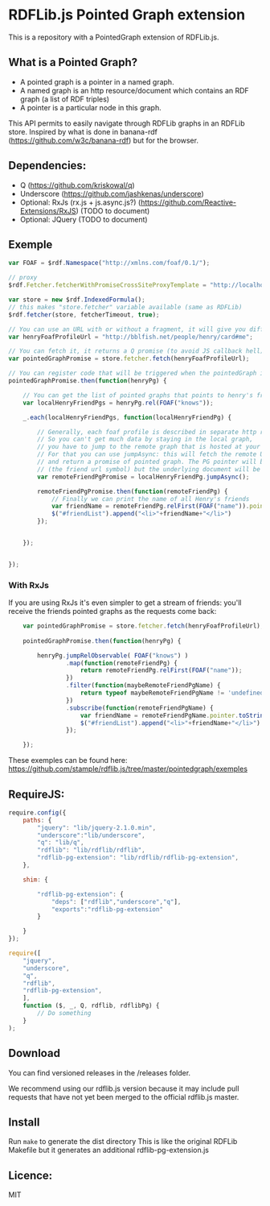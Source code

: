 # RDFLib.js Pointed Graph extension

This is a repository with a PointedGraph extension of RDFLib.js.

## What is a Pointed Graph?

- A pointed graph is a pointer in a named graph.
- A named graph is an http resource/document which contains an RDF graph (a list of RDF triples)
- A pointer is a particular node in this graph.

This API permits to easily navigate through RDFLib graphs in an RDFLib store.
Inspired by what is done in banana-rdf (https://github.com/w3c/banana-rdf) but for the browser.

## Dependencies:
- Q (https://github.com/kriskowal/q)
- Underscore (https://github.com/jashkenas/underscore)
- Optional: RxJs (rx.js + js.async.js?) (https://github.com/Reactive-Extensions/RxJS) (TODO to document)
- Optional: JQuery (TODO to document)

## Exemple

```javascript
var FOAF = $rdf.Namespace("http://xmlns.com/foaf/0.1/");

// proxy
$rdf.Fetcher.fetcherWithPromiseCrossSiteProxyTemplate = "http://localhost:9000/srv/cors?url=";

var store = new $rdf.IndexedFormula();
// this makes "store.fetcher" variable available (same as RDFLib)
$rdf.fetcher(store, fetcherTimeout, true);

// You can use an URL with or without a fragment, it will give you different pointer graphs with the same underlying document/namedGraph.
var henryFoafProfileUrl = "http://bblfish.net/people/henry/card#me";

// You can fetch it, it returns a Q promise (to avoid JS callback hell)
var pointedGraphPromise = store.fetcher.fetch(henryFoafProfileUrl);

// You can register code that will be triggered when the pointedGraph is available
pointedGraphPromise.then(function(henryPg) {

    // You can get the list of pointed graphs that points to henry's friend in the local document
    var localHenryFriendPgs = henryPg.rel(FOAF("knows"));

    _.each(localHenryFriendPgs, function(localHenryFriendPg) {

        // Generally, each foaf profile is described in separate http resources / rdf graphs.
        // So you can't get much data by staying in the local graph, 
        // you have to jump to the remote graph that is hosted at your friend's foaf profile URL.
        // For that you can use jumpAsync: this will fetch the remote URL 
        // and return a promise of pointed graph. The PG pointer will be the same node 
        // (the friend url symbol) but the underlying document will be changed
        var remoteFriendPgPromise = localHenryFriendPg.jumpAsync();

        remoteFriendPgPromise.then(function(remoteFriendPg) {
            // Finally we can print the name of all Henry's friends
            var friendName = remoteFriendPg.relFirst(FOAF("name")).pointer.toString();;
            $("#friendList").append("<li>"+friendName+"</li>")
        });


    });


});
```

### With RxJs

If you are using RxJs it's even simpler to get a stream of friends: you'll receive the friends pointed graphs as the requests come back:

```javascript
    var pointedGraphPromise = store.fetcher.fetch(henryFoafProfileUrl);
    
    pointedGraphPromise.then(function(henryPg) {

        henryPg.jumpRelObservable( FOAF("knows") )
                .map(function(remoteFriendPg) {
                    return remoteFriendPg.relFirst(FOAF("name"));
                })
                .filter(function(maybeRemoteFriendPgName) {
                    return typeof maybeRemoteFriendPgName != 'undefined';
                })
                .subscribe(function(remoteFriendPgName) {
                    var friendName = remoteFriendPgName.pointer.toString();
                    $("#friendList").append("<li>"+friendName+"</li>")
                });

    });
```

These exemples can be found here: https://github.com/stample/rdflib.js/tree/master/pointedgraph/exemples






## RequireJS:

```javascript
require.config({
    paths: {
        "jquery": "lib/jquery-2.1.0.min",
        "underscore":"lib/underscore",
        "q": "lib/q",
        "rdflib": "lib/rdflib/rdflib",
        "rdflib-pg-extension": "lib/rdflib/rdflib-pg-extension",
    },

    shim: {

        "rdflib-pg-extension": {
            "deps": ["rdflib","underscore","q"],
            "exports":"rdflib-pg-extension"
        }

    }
});

require([
    "jquery",
    "underscore",
    "q",
    "rdflib",
    "rdflib-pg-extension",
    ],
    function ($, _, Q, rdflib, rdflibPg) {
        // Do something
    }
);
```



## Download

You can find versioned releases in the /releases folder.

We recommend using our rdflib.js version because it may include pull requests
that have not yet been merged to the official rdflib.js master.


## Install
 
 Run `make` to generate the dist directory
 This is like the original RDFLib Makefile but it generates an additional rdflib-pg-extension.js


## Licence: 
 
 MIT
